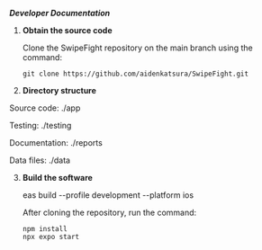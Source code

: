 ___Developer Documentation___

1. __Obtain the source code__

   Clone the SwipeFight repository on the main branch using the command:
   ```
   git clone https://github.com/aidenkatsura/SwipeFight.git
   ```

 2. __Directory structure__

   Source code: ./app
   
   Testing: ./testing
   
   Documentation: ./reports
   
   Data files: ./data

3. __Build the software__
   
   eas build --profile development --platform ios

   After cloning the repository, run the command:
   ```
   npm install
   npx expo start
   ```

   
